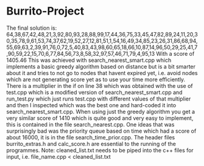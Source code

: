 # Burrito-Project

The final solution is:
64,38,67,42,48,21,3,92,80,93,28,88,99,17,44,36,75,33,45,47,82,89,24,11,20,30,35,78,9,61,53,74,37,62,19,52,27,12,81,51,1,54,16,49,34,85,23,26,31,86,68,94,55,69,63,2,39,91,76,0,72,5,40,83,43,98,60,65,18,66,10,87,14,96,50,29,25,41,7,90,59,22,15,70,6,77,84,56,73,8,58,32,97,57,46,71,79,4,95,13
With a score of 1405.46
This was achieved with search_nearest_smart.cpp which implements a basic greedy algorithm based on distance but is a bit smarter about it and tries to not go to nodes that havent expired yet, i.e. avoid nodes which are not generating score yet as to use your time more efficiently.
There is a multiplier in the if on line 38 which was obtained with the use of test.cpp which is a modified version of search_nearest_smart.cpp and run_test.py which just runs test.cpp with different values of that multiplier and then I inspected which was the best one and hard-coded it into search_nearest_smart.cpp.
When using just the greedy algorithm you get a very similar score of 1410 which is quite good and very easy to implement, this is contained in the file search_nearest.cpp.
One ideas that was surprisingly bad was the priority queue based on time which had a score of about 16000, it is in the file search_time_prior.cpp.
The header files burrito_extras.h and calc_score.h are essential to the running of the programmes.
Note: cleaned_list.txt needs to be piped into the c++ files for input, i.e. file_name.cpp < cleaned_list.txt